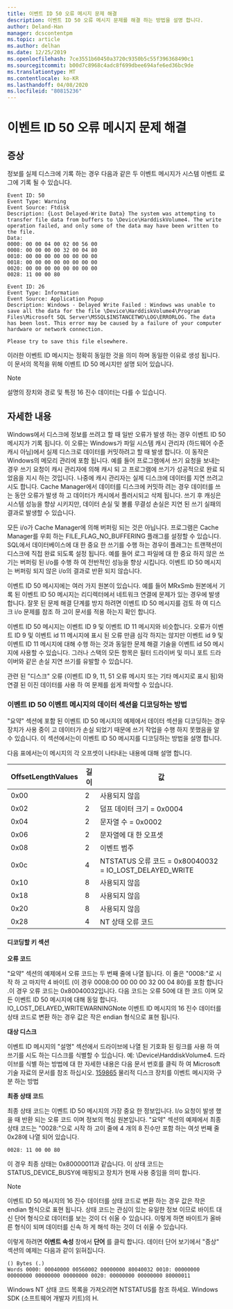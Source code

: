 ```yaml
---
title: 이벤트 ID 50 오류 메시지 문제 해결
description: 이벤트 ID 50 오류 메시지 문제를 해결 하는 방법을 설명 합니다.
author: Deland-Han
manager: dcscontentpm
ms.topic: article
ms.author: delhan
ms.date: 12/25/2019
ms.openlocfilehash: 7ce3551b60450a3720c9350b5c55f396368490c1
ms.sourcegitcommit: b00d7c8968c4adc8f699dbee694afe6ed36bc9de
ms.translationtype: MT
ms.contentlocale: ko-KR
ms.lasthandoff: 04/08/2020
ms.locfileid: "80815236"
---
```

# <a name="troubleshoot-the-event-id-50-error-message"></a>이벤트 ID 50 오류 메시지 문제 해결

##  <a name="symptoms"></a>증상

정보를 실제 디스크에 기록 하는 경우 다음과 같은 두 이벤트 메시지가 시스템 이벤트 로그에 기록 될 수 있습니다. 

```
Event ID: 50 
Event Type: Warning 
Event Source: Ftdisk 
Description: {Lost Delayed-Write Data} The system was attempting to transfer file data from buffers to \Device\HarddiskVolume4. The write operation failed, and only some of the data may have been written to the file.
Data: 
0000: 00 00 04 00 02 00 56 00 
0008: 00 00 00 00 32 00 04 80 
0010: 00 00 00 00 00 00 00 00 
0018: 00 00 00 00 00 00 00 00 
0020: 00 00 00 00 00 00 00 00 
0028: 11 00 00 80 
```

```
Event ID: 26 
Event Type: Information
Event Source: Application Popup
Description: Windows - Delayed Write Failed : Windows was unable to save all the data for the file \Device\HarddiskVolume4\Program Files\Microsoft SQL Server\MSSQL$INSTANCETWO\LOG\ERRORLOG. The data has been lost. This error may be caused by a failure of your computer hardware or network connection.

Please try to save this file elsewhere.
```

이러한 이벤트 ID 메시지는 정확히 동일한 것을 의미 하며 동일한 이유로 생성 됩니다. 이 문서의 목적을 위해 이벤트 ID 50 메시지만 설명 되어 있습니다.

> [!NOTE] 
> 설명의 장치와 경로 및 특정 16 진수 데이터는 다를 수 있습니다. 

##  <a name="more-information"></a>자세한 내용

Windows에서 디스크에 정보를 쓰려고 할 때 일반 오류가 발생 하는 경우 이벤트 ID 50 메시지가 기록 됩니다. 이 오류는 Windows가 파일 시스템 캐시 관리자 (하드웨어 수준 캐시 아님)에서 실제 디스크로 데이터를 커밋하려고 할 때 발생 합니다. 이 동작은 Windows의 메모리 관리에 포함 됩니다. 예를 들어 프로그램에서 쓰기 요청을 보내는 경우 쓰기 요청이 캐시 관리자에 의해 캐시 되 고 프로그램에 쓰기가 성공적으로 완료 되었음을 지시 하는 것입니다. 나중에 캐시 관리자는 실제 디스크에 데이터를 지연 쓰려고 시도 합니다. Cache Manager에서 데이터를 디스크에 커밋하 려는 경우 데이터를 쓰는 동안 오류가 발생 하 고 데이터가 캐시에서 플러시되고 삭제 됩니다. 쓰기 후 캐싱은 시스템 성능을 향상 시키지만, 데이터 손실 및 볼륨 무결성 손실은 지연 된 쓰기 실패의 결과로 발생할 수 있습니다.

모든 i/o가 Cache Manager에 의해 버퍼링 되는 것은 아닙니다. 프로그램은 Cache Manager를 우회 하는 FILE_FLAG_NO_BUFFERING 플래그를 설정할 수 있습니다. SQL에서 데이터베이스에 대 한 중요 한 쓰기를 수행 하는 경우이 플래그는 트랜잭션이 디스크에 직접 완료 되도록 설정 됩니다. 예를 들어 로그 파일에 대 한 중요 하지 않은 쓰기는 버퍼링 된 i/o를 수행 하 여 전반적인 성능을 향상 시킵니다. 이벤트 ID 50 메시지는 버퍼링 되지 않은 i/o의 결과로 반환 되지 않습니다.

이벤트 ID 50 메시지에는 여러 가지 원본이 있습니다. 예를 들어 MRxSmb 원본에서 기록 된 이벤트 ID 50 메시지는 리디렉터에서 네트워크 연결에 문제가 있는 경우에 발생 합니다. 잘못 된 문제 해결 단계를 방지 하려면 이벤트 ID 50 메시지를 검토 하 여 디스크 i/o 문제를 참조 하 고이 문서를 적용 하는지 확인 합니다.

이벤트 ID 50 메시지는 이벤트 ID 9 및 이벤트 ID 11 메시지와 비슷합니다. 오류가 이벤트 ID 9 및 이벤트 id 11 메시지에 표시 된 오류 만큼 심각 하지는 않지만 이벤트 id 9 및 이벤트 ID 11 메시지에 대해 수행 하는 것과 동일한 문제 해결 기술을 이벤트 id 50 메시지에 사용할 수 있습니다. 그러나 스택의 모든 항목은 필터 드라이버 및 미니 포트 드라이버와 같은 손실 지연 쓰기를 유발할 수 있습니다. 

관련 된 "디스크" 오류 (이벤트 ID 9, 11, 51 오류 메시지 또는 기타 메시지로 표시 됨)와 연결 된 이진 데이터를 사용 하 여 문제를 쉽게 파악할 수 있습니다.

###  <a name="how-to-decode-the-data-section-of-an-event-id-50-event-message"></a>이벤트 ID 50 이벤트 메시지의 데이터 섹션을 디코딩하는 방법 

"요약" 섹션에 포함 된 이벤트 ID 50 메시지의 예제에서 데이터 섹션을 디코딩하는 경우 장치가 사용 중이 고 데이터가 손실 되었기 때문에 쓰기 작업을 수행 하지 못했음을 알 수 있습니다. 이 섹션에서는이 이벤트 ID 50 메시지를 디코딩하는 방법을 설명 합니다. 

다음 표에서는이 메시지의 각 오프셋이 나타내는 내용에 대해 설명 합니다. 

|OffsetLengthValues|길이|값|
|-----------|------------|---------|
|0x00|2|사용되지 않음|
|0x02|2|덤프 데이터 크기 = 0x0004|
|0x04|2|문자열 수 = 0x0002|
|0x06|2|문자열에 대 한 오프셋|
|0x08|2|이벤트 범주|
|0x0c|4|NTSTATUS 오류 코드 = 0x80040032 = IO_LOST_DELAYED_WRITE|
|0x10|8|사용되지 않음|
|0x18|8|사용되지 않음|
|0x20|8|사용되지 않음|
|0x28|4|NT 상태 오류 코드|

#### <a name="key-sections-to-decode"></a>디코딩할 키 섹션

**오류 코드**

"요약" 섹션의 예제에서 오류 코드는 두 번째 줄에 나열 됩니다. 이 줄은 "0008:"로 시작 하 고 마지막 4 바이트 (이 경우 0008:00 00 00 00 32 00 04 80)를 포함 합니다 .이 경우 오류 코드는 0x80040032입니다. 다음 코드는 오류 50에 대 한 코드 이며 모든 이벤트 ID 50 메시지에 대해 동일 합니다. IO_LOST_DELAYED_WRITEWARNINGNote 이벤트 ID 메시지의 16 진수 데이터를 상태 코드로 변환 하는 경우 값은 작은 endian 형식으로 표현 됩니다.

**대상 디스크**

이벤트 ID 메시지의 "설명" 섹션에서 드라이브에 나열 된 기호화 된 링크를 사용 하 여 쓰기를 시도 하는 디스크를 식별할 수 있습니다. 예: \Device\HarddiskVolume4. 드라이브를 식별 하는 방법에 대 한 자세한 내용은 다음 문서 번호를 클릭 하 여 Microsoft 기술 자료의 문서를 참조 하십시오. [159865](/EN-US/help/159865) 물리적 디스크 장치를 이벤트 메시지와 구분 하는 방법

**최종 상태 코드**

최종 상태 코드는 이벤트 ID 50 메시지의 가장 중요 한 정보입니다. I/o 요청이 발생 했을 때 반환 되는 오류 코드 이며 정보의 핵심 원본입니다. "요약" 섹션의 예제에서 최종 상태 코드는 "0028:"으로 시작 하 고이 줄에 4 개의 8 진수만 포함 하는 여섯 번째 줄 0x28에 나열 되어 있습니다. 

```
0028: 11 00 00 80 
```

이 경우 최종 상태는 0x80000011과 같습니다. 이 상태 코드는 STATUS_DEVICE_BUSY에 매핑되고 장치가 현재 사용 중임을 의미 합니다.

>[!NOTE] 
> 이벤트 ID 50 메시지의 16 진수 데이터를 상태 코드로 변환 하는 경우 값은 작은 endian 형식으로 표현 됩니다. 상태 코드는 관심이 있는 유일한 정보 이므로 바이트 대신 단어 형식으로 데이터를 보는 것이 더 쉬울 수 있습니다. 이렇게 하면 바이트가 올바른 형식이 되며 데이터를 신속 하 게 해석 하는 것이 더 쉬울 수 있습니다.

이렇게 하려면 **이벤트 속성** 창에서 **단어** 를 클릭 합니다. 데이터 단어 보기에서 "증상" 섹션의 예제는 다음과 같이 읽혀집니다. 

```
() Bytes (.) 
Words 0000: 00040000 00560002 00000000 80040032 0010: 00000000 00000000 00000000 00000000 0020: 00000000 00000000 80000011
```

Windows NT 상태 코드 목록을 가져오려면 NTSTATUS를 참조 하세요. Windows SDK (소프트웨어 개발자 키트)의 H.